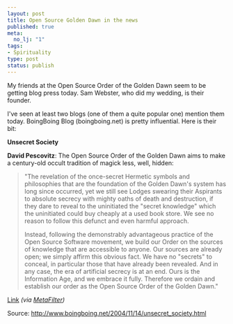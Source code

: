 ```yaml
--- 
layout: post
title: Open Source Golden Dawn in the news
published: true
meta: 
  no_lj: "1"
tags: 
- Spirituality
type: post
status: publish
---
```

My friends at the Open Source Order of the Golden Dawn seem to be getting blog press today. Sam Webster, who did my wedding, is their founder.

I've seen at least two blogs (one of them a quite popular one) mention them today. BoingBoing Blog (boingboing.net) is pretty influential. Here is their bit:

<strong>Unsecret Society</strong>

<p class="ivndescription"><strong>David Pescovitz</strong>: The Open Source Order
of the Golden Dawn aims to make a century-old occult tradition of magick less,
well, hidden:
<blockquote>"The revelation of the once-secret Hermetic symbols and philosophies that are the foundation of the Golden Dawn's system has long since occurred, yet we still see Lodges swearing their Aspirants to absolute secrecy with mighty oaths of death and destruction, if they dare to reveal to the uninitiated the
"secret knowledge" which the uninitiated could buy cheaply at a used book store. We see no reason to follow this defunct and even harmful approach.

Instead, following the demonstrably advantageous practice of the Open Source Software movement, we build our Order on the sources of knowledge that are accessible to anyone. Our sources are already open; we simply affirm this obvious fact. We have no "secrets" to conceal, in particular those that have already been revealed. And in any case, the era of artificial secrecy is at an end. Ours is the Information Age, and we embrace it fully. Therefore we ordain and establish our order as the Open Source Order of the Golden
Dawn."</blockquote>
<a href="http://www.osogd.org/">Link</a> <em>(via <a href="http://www.metafilter.com/mefi/36973">MetaFilter</a>)</em>

Source:
<a href="http://www.boingboing.net/2004/11/14/unsecret_society.html">http://www.boingboing.net/2004/11/14/unsecret_society.html</a>
